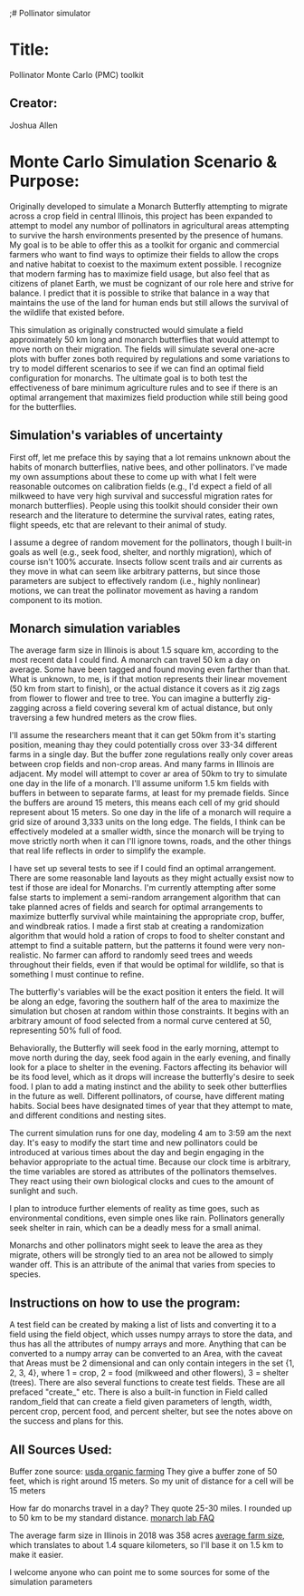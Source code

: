 ;# Pollinator simulator

# Title: 
Pollinator Monte Carlo (PMC) toolkit

## Creator:
Joshua Allen

# Monte Carlo Simulation Scenario & Purpose:
Originally developed to simulate a Monarch Butterfly attempting to migrate across a crop field in central Illinois, 
this project has been expanded to attempt to model any numbor of pollinators in agricultural areas attempting to survive
the harsh environments presented by the presence of humans. My goal is to be able to offer this as a toolkit for organic
and commercial farmers who want to find ways to optimize their fields to allow the crops and native habitat to coexist 
to the maximum extent possible. I recognize that modern farming has to maximize field usage, but also feel that as
citizens of planet Earth, we must be cognizant of our role here and strive for balance. I predict that it is possible to
strike that balance in a way that maintains the use of the land for human ends but still allows the survival of the
wildlife that existed before.

This simulation as originally constructed would simulate a field approximately 50 km long and monarch butterflies that 
would attempt to move north on their migration. The fields will simulate several one-acre plots with buffer zones both 
required by regulations and some variations to try to model different scenarios to see if we can find an optimal field 
configuration for monarchs. The ultimate goal is to both test the effectiveness of bare minimum agriculture rules and 
to see if there is an optimal arrangement that maximizes field production while still being good for the butterflies.

## Simulation's variables of uncertainty
First off, let me preface this by saying that a lot remains unknown about the habits of monarch butterflies, native
bees, and other pollinators. I've made my own assumptions about these to come up with what I felt were reasonable 
outcomes on calibration fields (e.g., I'd expect a field of all milkweed to have very high survival and successful 
migration rates for monarch butterflies). People using this toolkit should consider their own research and the
literature to determine the survival rates, eating rates, flight speeds, etc that are relevant to their animal of study.

I assume a degree of random movement for the pollinators, though I built-in goals as well (e.g., seek food, shelter, and 
northly migration), which of course isn't 100% accurate. Insects follow scent trails and air currents as they move in 
what can seem like arbitrary patterns, but since those parameters are subject to effectively random (i.e., highly 
nonlinear) motions, we can treat the pollinator movement as having a random component to its motion.

## Monarch simulation variables

The average farm size in Illinois is about 1.5 square km, according to the most recent data I could find. A monarch can
travel 50 km a day on average. Some have been tagged and found moving even farther than that. What is unknown, to me, 
is if that motion represents their linear movement (50 km from start to finish), or the actual distance it covers as it
zig zags from flower to flower and tree to tree. You can imagine a butterfly zig-zagging across a field covering several 
km of actual distance, but only traversing a few hundred meters as the crow flies.

I'll assume the researchers meant that it can get 50km from it's starting position, meaning thay they could potentially 
cross over 33-34 different farms in a single day. But the buffer zone regulations really only cover areas between crop 
fields and non-crop areas. And many farms in Illinois are adjacent. My model will attempt to cover ar area of 50km to 
try to simulate one day in the life of a monarch. I'll assume uniform 1.5 km fields with buffers in between to separate
farms, at least for my premade fields. Since the buffers are around 15 meters, this means each cell of my grid should
represent about 15 meters. So one day in the life of a monarch will require a grid size of around 3,333 units on the 
long edge. The fields, I think can be effectively modeled at a smaller width, since the monarch will be trying to move 
strictly north when it can I'll ignore towns, roads, and the other things that real life reflects in order to simplify 
the example.

I have set up several tests to see if I could find an optimal arrangement. There are some reasonable land layouts as 
they might actually exsist now to test if those are ideal for Monarchs. I'm currently attempting after some false 
starts to implement a semi-random arrangement algorithm that can take planned acres of fields and search for optimal
arrangements to maximize butterfly survival while maintaining the appropriate crop, buffer, and windbreak ratios. I made
a first stab at creating a randomization algorithm that would hold a ration of crops to food to shelter constant and
attempt to find a suitable pattern, but the patterns it found were very non-realistic. No farmer can afford to randomly 
seed trees and weeds throughout their fields, even if that would be optimal for wildlife, so that is something I must
continue to refine.

The butterfly's variables will be the exact position it enters the field. It will be along an edge, favoring the 
southern half of the area to maximize the simulation but chosen at random within those constraints. It begins with an 
arbitrary amount of food selected from a normal curve centered at 50, representing 50% full of food. 

Behaviorally, the Butterfly will seek food in the early morning, attempt to move north during the day, seek food again
in the early evening, and finally look for a place to shelter in the evening. Factors affecting its behavior will be its 
food level, which as it drops will increase the butterfly's desire to seek food. I plan to add a mating instinct and the
ability to seek other butterflies in the future as well. Different pollinators, of course, have different mating habits.
Social bees have designated times of year that they attempt to mate, and different conditions and nesting sites.

The current simulation runs for one day, modeling 4 am to 3:59 am the next day. It's easy to modify the start time and 
new pollinators could be introduced at various times about the day and begin engaging in the behavior appropriate to the
actual time. Because our clock time is arbitrary, the time variables are stored as attributes of the pollinators
themselves. They react using their own biological clocks and cues to the amount of sunlight and such.

I plan to introduce further elements of reality as time goes, such as environmental conditions, even simple ones like
rain. Pollinators generally seek shelter in rain, which can be a deadly mess for a small animal. 

Monarchs and other pollinators might seek to leave the area as they migrate, others will be strongly tied to an area 
not be allowed to simply wander off. This is an attribute of the animal that varies from species to species.

## Instructions on how to use the program:
A test field can be created by making a list of lists and converting it to a field using the field object, which usses
numpy arrays to store the data, and thus has all the attributes of numpy arrays and more. Anything that can be converted
to a numpy array can be converted to an Area, with the caveat that Areas must be 2 dimensional and can only contain 
integers in the set {1, 2, 3, 4}, where 1 = crop, 2 = food (milkweed and other flowers), 3 = shelter (trees). There are 
also several functions to create test fields. These are all prefaced "create_" etc. There is also a  built-in function 
in Field called random_field that can create a field given parameters of length, width, percent crop, percent food, and 
percent shelter, but see the notes above on the success and plans for this.

## All Sources Used:
Buffer zone source: [usda organic farming](https://www.ams.usda.gov/sites/default/files/media/6%20Buffer%20Zones%20FINAL%20RGK%20V2.pdf)
They give a buffer zone of 50 feet, which is right around 15 meters. So my unit of distance for a cell will be 15 meters


How far do monarchs travel in a day? They quote 25-30 miles. I rounded up
to 50 km to be my standard distance. [monarch lab FAQ](https://monarchlab.org/biology-and-research/ask-the-expert/faq)

The average farm size in Illinois in 2018 was 358 acres [average farm size](https://farmdocdaily.illinois.edu/2013/08/trends-illinois-farmland-parcel-size.html),
which translates to about 1.4 square kilometers, so I'll base it on 1.5 km to make it easier.

I welcome anyone who can point me to some sources for some of the simulation parameters